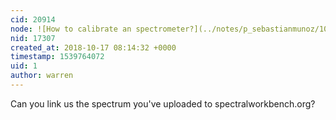 ```yaml
---
cid: 20914
node: ![How to calibrate an spectrometer?](../notes/p_sebastianmunoz/10-16-2018/how-to-calibrate-an-spectrometer)
nid: 17307
created_at: 2018-10-17 08:14:32 +0000
timestamp: 1539764072
uid: 1
author: warren
---
```


Can you link us the spectrum you've uploaded to spectralworkbench.org?